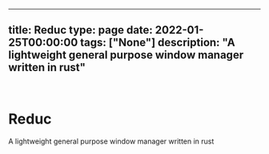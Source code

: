 
---
title: Reduc
type: page
date: 2022-01-25T00:00:00
tags: ["None"]
description: "A lightweight general purpose window manager written in rust"
---


<br>

# Reduc
A lightweight general purpose window manager written in rust
